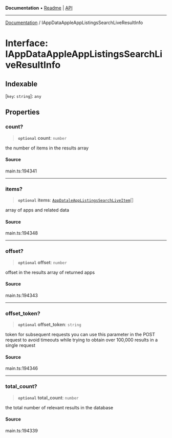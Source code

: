 **Documentation** • [Readme](../README.md) \| [API](../globals.md)

***

[Documentation](../README.md) / IAppDataAppleAppListingsSearchLiveResultInfo

# Interface: IAppDataAppleAppListingsSearchLiveResultInfo

## Indexable

 \[`key`: `string`\]: `any`

## Properties

### count?

> **`optional`** **count**: `number`

the number of items in the results array

#### Source

main.ts:194341

***

### items?

> **`optional`** **items**: [`AppDataleAppListingsSearchLiveItem`](../classes/AppDataleAppListingsSearchLiveItem.md)[]

array of apps and related data

#### Source

main.ts:194348

***

### offset?

> **`optional`** **offset**: `number`

offset in the results array of returned apps

#### Source

main.ts:194343

***

### offset\_token?

> **`optional`** **offset\_token**: `string`

token for subsequent requests
you can use this parameter in the POST request to avoid timeouts while trying to obtain over 100,000 results in a single request

#### Source

main.ts:194346

***

### total\_count?

> **`optional`** **total\_count**: `number`

the total number of relevant results in the database

#### Source

main.ts:194339
